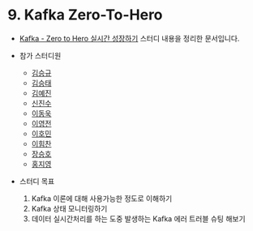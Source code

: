 # 9. Kafka Zero-To-Hero

- [Kafka - Zero to Hero 실시간 성장하기](https://www.notion.so/chanrankim/Kafka-Zero-to-Hero-8637c3be78f145649f44fa990aeb9892) 스터디 내용을 정리한 문서입니다.

- 참가 스터디원
  * [김승규]()
  * [김승태]()
  * [김예진]()
  * [신진수]()
  * [이동욱](https://github.com/ehddnr301)
  * [이영전]()
  * [이호민]()
  * [이힘찬]()
  * [장승호]()
  * [홍지영​​]()

- 스터디 목표
    1. Kafka 이론에 대해 사용가능한 정도로 이해하기
    2. Kafka 상태 모니터링하기
    3. 데이터 실시간처리를 하는 도중 발생하는 Kafka 에러 트러블 슈팅 해보기


<script src="https://utteranc.es/client.js"
        repo="Pseudo-Lab/data-engineering-for-everybody"
        issue-term="pathname"
        label="comments"
        theme="preferred-color-scheme"
        crossorigin="anonymous"
        async>
</script>